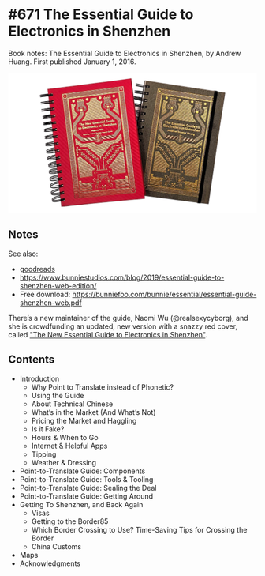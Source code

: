 # #671 The Essential Guide to Electronics in Shenzhen

Book notes: The Essential Guide to Electronics in Shenzhen, by Andrew Huang. First published January 1, 2016.

![Build](./assets/the-essential-guide-to-electronics-in-shenzhen_build.jpg?raw=true)

## Notes

See also:

* [goodreads](https://www.goodreads.com/book/show/33401673-the-essential-guide-to-electronics-in-shenzhen)
* <https://www.bunniestudios.com/blog/2019/essential-guide-to-shenzhen-web-edition/>
* Free download: <https://bunniefoo.com/bunnie/essential/essential-guide-shenzhen-web.pdf>

There’s a new maintainer of the guide, Naomi Wu (@realsexycyborg), and she is crowdfunding an updated, new version with a snazzy red cover,
called ["The New Essential Guide to Electronics in Shenzhen"](https://www.crowdsupply.com/machinery-enchantress/the-new-essential-guide-to-electronics-in-shenzhen).

## Contents

* Introduction
    * Why Point to Translate instead of Phonetic?
    * Using the Guide
    * About Technical Chinese
    * What’s in the Market (And What’s Not)
    * Pricing the Market and Haggling
    * Is it Fake?
    * Hours & When to Go
    * Internet & Helpful Apps
    * Tipping
    * Weather & Dressing
* Point-to-Translate Guide: Components
* Point-to-Translate Guide: Tools & Tooling
* Point-to-Translate Guide: Sealing the Deal
* Point-to-Translate Guide: Getting Around
* Getting To Shenzhen, and Back Again
    * Visas
    * Getting to the Border85
    * Which Border Crossing to Use? Time-Saving Tips for Crossing the Border
    * China Customs
* Maps
* Acknowledgments
